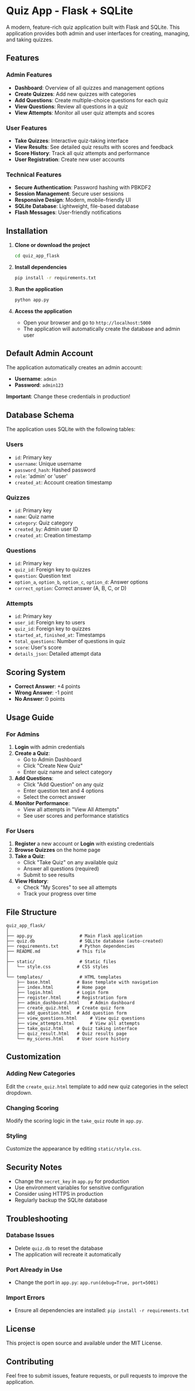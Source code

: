 # Quiz App - Flask + SQLite

A modern, feature-rich quiz application built with Flask and SQLite. This application provides both admin and user interfaces for creating, managing, and taking quizzes.

## Features

### Admin Features
- **Dashboard**: Overview of all quizzes and management options
- **Create Quizzes**: Add new quizzes with categories
- **Add Questions**: Create multiple-choice questions for each quiz
- **View Questions**: Review all questions in a quiz
- **View Attempts**: Monitor all user quiz attempts and scores

### User Features
- **Take Quizzes**: Interactive quiz-taking interface
- **View Results**: See detailed quiz results with scores and feedback
- **Score History**: Track all quiz attempts and performance
- **User Registration**: Create new user accounts

### Technical Features
- **Secure Authentication**: Password hashing with PBKDF2
- **Session Management**: Secure user sessions
- **Responsive Design**: Modern, mobile-friendly UI
- **SQLite Database**: Lightweight, file-based database
- **Flash Messages**: User-friendly notifications

## Installation

1. **Clone or download the project**
   ```bash
   cd quiz_app_flask
   ```

2. **Install dependencies**
   ```bash
   pip install -r requirements.txt
   ```

3. **Run the application**
   ```bash
   python app.py
   ```

4. **Access the application**
   - Open your browser and go to `http://localhost:5000`
   - The application will automatically create the database and admin user

## Default Admin Account

The application automatically creates an admin account:
- **Username**: `admin`
- **Password**: `admin123`

**Important**: Change these credentials in production!

## Database Schema

The application uses SQLite with the following tables:

### Users
- `id`: Primary key
- `username`: Unique username
- `password_hash`: Hashed password
- `role`: 'admin' or 'user'
- `created_at`: Account creation timestamp

### Quizzes
- `id`: Primary key
- `name`: Quiz name
- `category`: Quiz category
- `created_by`: Admin user ID
- `created_at`: Creation timestamp

### Questions
- `id`: Primary key
- `quiz_id`: Foreign key to quizzes
- `question`: Question text
- `option_a`, `option_b`, `option_c`, `option_d`: Answer options
- `correct_option`: Correct answer (A, B, C, or D)

### Attempts
- `id`: Primary key
- `user_id`: Foreign key to users
- `quiz_id`: Foreign key to quizzes
- `started_at`, `finished_at`: Timestamps
- `total_questions`: Number of questions in quiz
- `score`: User's score
- `details_json`: Detailed attempt data

## Scoring System

- **Correct Answer**: +4 points
- **Wrong Answer**: -1 point
- **No Answer**: 0 points

## Usage Guide

### For Admins

1. **Login** with admin credentials
2. **Create a Quiz**:
   - Go to Admin Dashboard
   - Click "Create New Quiz"
   - Enter quiz name and select category
3. **Add Questions**:
   - Click "Add Question" on any quiz
   - Enter question text and 4 options
   - Select the correct answer
4. **Monitor Performance**:
   - View all attempts in "View All Attempts"
   - See user scores and performance statistics

### For Users

1. **Register** a new account or **Login** with existing credentials
2. **Browse Quizzes** on the home page
3. **Take a Quiz**:
   - Click "Take Quiz" on any available quiz
   - Answer all questions (required)
   - Submit to see results
4. **View History**:
   - Check "My Scores" to see all attempts
   - Track your progress over time

## File Structure

```
quiz_app_flask/
│
├── app.py                  # Main Flask application
├── quiz.db                 # SQLite database (auto-created)
├── requirements.txt        # Python dependencies
├── README.md              # This file
│
├── static/                 # Static files
│   └── style.css          # CSS styles
│
└── templates/              # HTML templates
    ├── base.html          # Base template with navigation
    ├── index.html         # Home page
    ├── login.html         # Login form
    ├── register.html      # Registration form
    ├── admin_dashboard.html    # Admin dashboard
    ├── create_quiz.html   # Create quiz form
    ├── add_question.html  # Add question form
    ├── view_questions.html     # View quiz questions
    ├── view_attempts.html      # View all attempts
    ├── take_quiz.html     # Quiz taking interface
    ├── quiz_result.html   # Quiz results page
    └── my_scores.html     # User score history
```

## Customization

### Adding New Categories
Edit the `create_quiz.html` template to add new quiz categories in the select dropdown.

### Changing Scoring
Modify the scoring logic in the `take_quiz` route in `app.py`.

### Styling
Customize the appearance by editing `static/style.css`.

## Security Notes

- Change the `secret_key` in `app.py` for production
- Use environment variables for sensitive configuration
- Consider using HTTPS in production
- Regularly backup the SQLite database

## Troubleshooting

### Database Issues
- Delete `quiz.db` to reset the database
- The application will recreate it automatically

### Port Already in Use
- Change the port in `app.py`: `app.run(debug=True, port=5001)`

### Import Errors
- Ensure all dependencies are installed: `pip install -r requirements.txt`

## License

This project is open source and available under the MIT License.

## Contributing

Feel free to submit issues, feature requests, or pull requests to improve the application. 